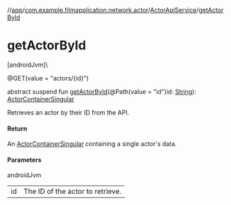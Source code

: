 //[app](../../../index.md)/[com.example.filmapplication.network.actor](../index.md)/[ActorApiService](index.md)/[getActorById](get-actor-by-id.md)

# getActorById

[androidJvm]\

@GET(value = &quot;actors/{id}&quot;)

abstract suspend fun [getActorById](get-actor-by-id.md)(@Path(value = &quot;id&quot;)id: [String](https://kotlinlang.org/api/latest/jvm/stdlib/kotlin/-string/index.html)): [ActorContainerSingular](../../com.example.filmapplication.model.actor/-actor-container-singular/index.md)

Retrieves an actor by their ID from the API.

#### Return

An [ActorContainerSingular](../../com.example.filmapplication.model.actor/-actor-container-singular/index.md) containing a single actor's data.

#### Parameters

androidJvm

| | |
|---|---|
| id | The ID of the actor to retrieve. |
